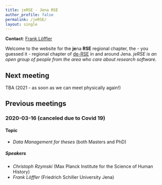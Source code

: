 ```yaml
---
title: jeRSE - Jena RSE
author_profile: false
permalink: /jeRSE/
layout: single
---
```


**Contact**: [Frank Löffler](https://fusion.cs.uni-jena.de/fusion/members/frank-loffler/)

Welcome to the website for the **je**na **RSE** regional chapter, the - you guessed it - regional chapter of [de-RSE](https://de-rse.org) in and around Jena.
_jeRSE is an open group of people from the area who care about research software._

## Next meeting

TBA (2021 - as soon as we can meet physically again!)

## Previous meetings

### 2020-03-16 (canceled due to Covid 19)

#### Topic

- *Data Management for theses* (both Masters and PhD)

##### Speakers

- *Christoph Rzymski* (Max Planck Institute for the Science of Human History)
- *Frank Löffler* (Friedrich Schiller University Jena)

